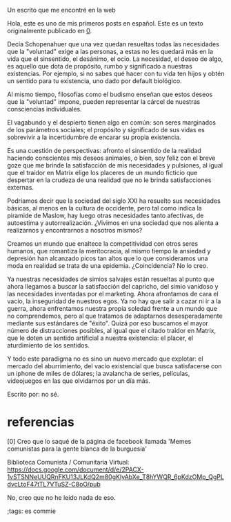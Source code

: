 Un escrito que me encontré en la web

Hola, este es uno de mis primeros posts en español. Este es un texto originalmente publicado en [0](#referencias).


Decía Schopenahuer que una vez quedan resueltas todas las necesidades que la "voluntad" exige a las personas, a estas no les quedará más en la vida que el sinsentido, el desánimo, el ocio. La necesidad, el deseo de algo, es aquello que dota de propósito, rumbo y significado a nuestras existencias. Por ejemplo, si no sabes qué hacer con tu vida ten hijos y obtén un sentido para tu existencia, uno dado por default biológico. 

Al mismo tiempo, filosofías como el budismo enseñan que estos deseos que la "voluntad" impone, pueden representar la cárcel de nuestras consciencias individuales. 

El vagabundo y el despierto tienen algo en común: son seres marginados de los parámetros sociales; el propósito y significado de sus vidas es sobrevivir a la incertidumbre de encarar su propia existencia. 

Es una cuestión de perspectivas: afronto el sinsentido de la realidad haciendo conscientes mis deseos animales, o bien, soy feliz con el breve goze que me brinde la satisfacción de mis necesidades y pulsiones, al igual que el traidor en Matrix elige los placeres de un mundo ficticio que despertar en la crudeza de una realidad que no le brinda satisfacciones externas.
 
Podríamos decir que la sociedad del siglo XXI ha resuelto sus necesidades básicas, al menos en la cultura de occidente, pero tal como indica la piramide de Maslow, hay luego otras necesidades tanto afectivas, de autoestima y autorrealización. ¿Vivimos en una sociedad que nos alienta a realizarnos y encontrarnos a nosotros mismos? 

Creamos un mundo que enaltece la competitividad con otros seres humanos, que romantiza la meritocracia, al mismo tiempo la ansiedad y depresión han alcanzado picos tan altos que lo que consideramos una moda en realidad se trata de una epidemia. ¿Coincidencia? No lo creo.

 Ya nuestras necesidades de simios salvajes están resueltas al punto que ahora llegamos a buscar la satisfacción del capricho, del simio vanidoso y las necesidades inventadas por el marketing. Ahora afrontamos de cara el vacío, la inseguridad de nuestros egos.
Ya no hay que salir a cazar ni ir a la guerra, ahora enfrentamos nuestra propia soledad frente a un mundo que no comprendemos, pero al que tratamos de adaptarnos desesperadamente mediante sus estándares de "éxito".  Quizá por eso buscamos el mayor número de distracciones posibles, al igual que el citado traidor en Matrix, que le doten un sentido artificial a nuestra existencia: el placer, el aturdimiento de los sentidos.
 
Y todo este paradigma no es sino un nuevo mercado que explotar: el mercado del aburrimiento, del vacío existencial que busca satisfacerse con un iphone de miles de dólares; la avalancha de series, películas, videojuegos en las que olvidarnos por un día más.

Escrito por: no sé.

# referencias

[0] Creo que lo saqué de la página de facebook llamada 'Memes comunistas para la gente blanca de la burguesía'



Biblioteca Comunista / Comunitaria Virtual: https://docs.google.com/document/d/e/2PACX-1vSTSNNeUUQRnFKU13JLKdQ2m80gKIyAbXe_T8hYWQR_6pKdzOMp_QgPLdvcLtoF47tTL7VTuSZ-C8oO/pub

No, creo que no he leído nada de eso.


;tags: es commie